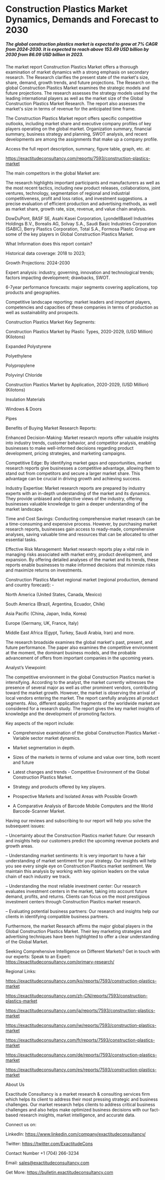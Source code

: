 # Construction Plastics Market Dynamics, Demands and Forecast to 2030

##### The global construction plastics market is expected to grow at 7% CAGR from 2024-2030. It is expected to reach above 153.49 USD billion by 2030 from 86.09 USD billion in 2023.

The market report Construction Plastics Market offers a thorough examination of market dynamics with a strong emphasis on secondary research. The Research clarifies the present state of the market's size, share, demand, growth trends, and future projections. The Research on the global Construction Plastics Market examines the strategic models and future projections. The research assesses the strategy models used by the leading international players as well as the market size of the Global Construction Plastics Market Research. The report also assesses the market's size in terms of revenue for the anticipated time frame.

The Construction Plastics Market report offers specific competitive outlooks, including market share and executive company profiles of key players operating on the global market. Organization summary, financial summary, business strategy and planning, SWOT analysis, and recent developments are among the assignments that make up a company profile.

Access the full report description, summary, figure table, graph, etc. at:

https://exactitudeconsultancy.com/reports/7593/construction-plastics-market

The main competitors in the global Market are:

The research highlights important participants and manufacturers as well as the most recent tactics, including new product releases, collaborations, joint ventures, technology, segmentation of regional and industrial competitiveness, profit and loss ratios, and investment suggestions. a precise evaluation of efficient production and advertising methods, as well as market share, growth rate, size, revenue, and value chain analysis.

DowDuPont, BASF SE, Asahi Kasei Corporation, LyondellBasell Industries Holdings B.V., Borealis AG, Solvay S.A., Saudi Basic Industries Corporation (SABIC), Berry Plastics Corporation, Total S.A., Formosa Plastic Group are some of the key players in Global Construction Plastics Market.

What Information does this report contain? 

Historical data coverage: 2018 to 2023;

Growth Projections: 2024-2030

Expert analysis: industry, governing, innovation and technological trends; factors impacting development; drawbacks, SWOT. 

6-7year performance forecasts: major segments covering applications, top products and geographies. 

Competitive landscape reporting: market leaders and important players, competencies and capacities of these companies in terms of production as well as sustainability and prospects.

Construction Plastics Market Key Segments:

Construction Plastics Market by Plastic Types, 2020-2029, (USD Million) (Kilotons)

Expanded Polystyrene

Polyethylene

Polypropylene

Polyvinyl Chloride

Construction Plastics Market by Application, 2020-2029, (USD Million) (Kilotons)

Insulation Materials

Windows & Doors

Pipes

Benefits of Buying Market Research Reports:

Enhanced Decision-Making: Market research reports offer valuable insights into industry trends, customer behavior, and competitor analysis, enabling businesses to make well-informed decisions regarding product development, pricing strategies, and marketing campaigns.

Competitive Edge: By identifying market gaps and opportunities, market research reports give businesses a competitive advantage, allowing them to stand out from competitors and secure a larger market share. This advantage can be crucial in driving growth and achieving success.

Industry Expertise: Market research reports are prepared by industry experts with an in-depth understanding of the market and its dynamics. They provide unbiased and objective views of the industry, offering businesses valuable knowledge to gain a deeper understanding of the market landscape.

Time and Cost Savings: Conducting comprehensive market research can be a time-consuming and expensive process. However, by purchasing market research reports, businesses gain access to ready-made, comprehensive analyses, saving valuable time and resources that can be allocated to other essential tasks.

Effective Risk Management: Market research reports play a vital role in managing risks associated with market entry, product development, and expansion. By offering detailed analyses of the market and its trends, these reports enable businesses to make informed decisions that minimize risks and maximize returns on investments.

Construction Plastics Market regional market (regional production, demand and country forecast): -

North America (United States, Canada, Mexico)

South America (Brazil, Argentina, Ecuador, Chile)

Asia Pacific (China, Japan, India, Korea)

Europe (Germany, UK, France, Italy)

Middle East Africa (Egypt, Turkey, Saudi Arabia, Iran) and more.

The research broadside examines the global market's past, present, and future performance. The paper also examines the competitive environment at the moment, the dominant business models, and the probable advancement of offers from important companies in the upcoming years.

Analyst’s Viewpoint:

The competitive environment in the global Construction Plastics market is intensifying. According to the analyst, the market currently witnesses the presence of several major as well as other prominent vendors, contributing toward the market growth. However, the market is observing the arrival of local vendors entering the market. The report carefully analyzes all product segments. Also, different application fragments of the worldwide market are considered for a research study. The report gives the key market insights of knowledge and the development of promoting factors.

Key aspects of the report include:

- Comprehensive examination of the global Construction Plastics Market - Variable sector market dynamics.

- Market segmentation in depth.

- Sizes of the markets in terms of volume and value over time, both recent and future

- Latest changes and trends - Competitive Environment of the Global Construction Plastics Market.

- Strategy and products offered by key players.

- Prospective Markets and Isolated Areas with Possible Growth

- A Comparative Analysis of Barcode Mobile Computers and the World Barcode-Scanner Market.

Having our reviews and subscribing to our report will help you solve the subsequent issues:

– Uncertainty about the Construction Plastics market future: Our research and insights help our customers predict the upcoming revenue pockets and growth areas.

– Understanding market sentiments: It is very important to have a fair understanding of market sentiment for your strategy. Our insights will help you see every single eye on Construction Plastics market sentiment. We maintain this analysis by working with key opinion leaders on the value chain of each industry we track.

– Understanding the most reliable investment center: Our research evaluates investment centers in the market, taking into account future demand, profits, and returns. Clients can focus on the most prestigious investment centers through Construction Plastics market research.

– Evaluating potential business partners: Our research and insights help our clients in identifying compatible business partners.

Furthermore, the market Research affirms the major global players in the Global Construction Plastics Market. Their key marketing strategies and advertising techniques have been highlighted to offer a clear understanding of the Global Market.

Seeking Comprehensive Intelligence on Different Markets? Get in touch with our experts: Speak to an Expert: https://exactitudeconsultancy.com/primary-research/

Regional Links:

https://exactitudeconsultancy.com/ko/reports/7593/construction-plastics-market

https://exactitudeconsultancy.com/zh-CN/reports/7593/construction-plastics-market

https://exactitudeconsultancy.com/ja/reports/7593/construction-plastics-market

https://exactitudeconsultancy.com/iw/reports/7593/construction-plastics-market

https://exactitudeconsultancy.com/fr/reports/7593/construction-plastics-market

https://exactitudeconsultancy.com/de/reports/7593/construction-plastics-market

https://exactitudeconsultancy.com/es/reports/7593/construction-plastics-market

About Us

Exactitude Consultancy is a market research & consulting services firm which helps its client to address their most pressing strategic and business challenges. Our market research helps clients to address critical business challenges and also helps make optimized business decisions with our fact-based research insights, market intelligence, and accurate data.

Connect us on:

LinkedIn: https://www.linkedin.com/company/exactitudeconsultancy/

Twitter: https://twitter.com/ExactitudeCons

Contact Number +1 (704) 266-3234

Email: sales@exactitudeconsultancy.com

Get More: https://bulletin.exactitudeconsultancy.com
